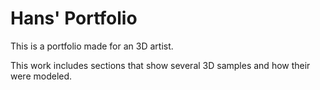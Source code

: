 # Hans' Portfolio

This is a portfolio made for an 3D artist.

This work includes sections that show several 3D samples and how their were modeled.
